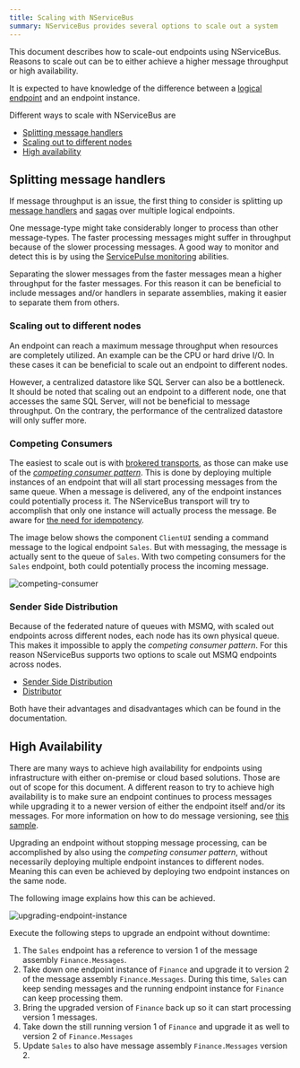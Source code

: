 ```yaml
---
title: Scaling with NServiceBus
summary: NServiceBus provides several options to scale out a system
---
```


This document describes how to scale-out endpoints using NServiceBus. Reasons to scale out can be to either achieve a higher message throughput or high availability.

It is expected to have knowledge of the difference between a [logical endpoint](/nservicebus/endpoints/) and an endpoint instance.

Different ways to scale with NServiceBus are

- [Splitting message handlers](#splitting-message-handlers)
- [Scaling out to different nodes](#scaling-out-to-different-nodes)
- [High availability](#high-availability)



## Splitting message handlers

If message throughput is an issue, the first thing to consider is splitting up [message handlers](/nservicebus/handlers/) and [sagas](/nservicebus/sagas/) over multiple logical endpoints.

One message-type might take considerably longer to process than other message-types. The faster processing messages might suffer in throughput because of the slower processing messages. A good way to monitor and detect this is by using the [ServicePulse monitoring](/monitoring/metrics/in-servicepulse) abilities.

Separating the slower messages from the faster messages mean a higher throughput for the faster messages. For this reason it can be beneficial to include messages and/or handlers in separate assemblies, making it easier to separate them from others.

### Scaling out to different nodes

An endpoint can reach a maximum message throughput when resources are completely utilized. An example can be the CPU or hard drive I/O. In these cases it can be beneficial to scale out an endpoint to different nodes.

However, a centralized datastore like SQL Server can also be a bottleneck. It should be noted that scaling out an endpoint to a different node, one that accesses the same SQL Server, will not be beneficial to message throughput. On the contrary, the performance of the centralized datastore will only suffer more.

### Competing Consumers

The easiest to scale out is with [brokered transports](/transports/types#broker-transports), as those can make use of the *[competing consumer pattern](https://www.enterpriseintegrationpatterns.com/patterns/messaging/CompetingConsumers.html)*. This is done by deploying multiple instances of an endpoint that will all start processing messages from the same queue. When a message is delivered, any of the endpoint instances could potentially process it. The NServiceBus transport will try to accomplish that only one instance will actually process the message. Be aware for [the need for idempotency](/nservicebus/azure/ways-to-live-without-transactions#the-need-for-idempotency).

The image below shows the component `ClientUI` sending a command message to the logical endpoint `Sales`. But with messaging, the message is actually sent to the queue of `Sales`. With two competing consumers for the `Sales` endpoint, both could potentially process the incoming message.

![competing-consumer](C:\Users\dvdst\Desktop\competing-consumer.png)

### Sender Side Distribution

Because of the federated nature of queues with MSMQ, with scaled out endpoints across different nodes, each node has its own physical queue. This makes it impossible to apply the *competing consumer pattern*. For this reason NServiceBus supports two options to scale out MSMQ endpoints across nodes.

- [Sender Side Distribution](/transports/msmq/sender-side-distribution)
- [Distributor](/transports/msmq/distributor/)

Both have their advantages and disadvantages which can be found in the documentation.

## High Availability

There are many ways to achieve high availability for endpoints using infrastructure with either on-premise or cloud based solutions. Those are out of scope for this document. A different reason to try to achieve high availability is to make sure an endpoint continues to process messages while upgrading it to a newer version of either the endpoint itself and/or its messages. For more information on how to do message versioning, see [this sample](/samples/versioning/).

Upgrading an endpoint without stopping message processing, can be accomplished by also using the *competing consumer pattern*, without necessarily deploying multiple endpoint instances to different nodes. Meaning this can even be achieved by deploying two endpoint instances on the same node.

The following image explains how this can be achieved.

![upgrading-endpoint-instance](C:\Users\dvdst\Desktop\upgrading-endpoint-instance.jpg)

Execute the following steps to upgrade an endpoint without downtime:

1. The `Sales` endpoint has a reference to version 1 of the message assembly `Finance.Messages`.
2. Take down one endpoint instance of `Finance` and upgrade it to version 2 of the message assembly `Finance.Messages`. During this time, `Sales` can keep sending messages and the running endpoint instance for `Finance` can keep processing them.
3. Bring the upgraded version of `Finance` back up so it can start processing version 1 messages.
4. Take down the still running version 1 of `Finance` and upgrade it as well to version 2 of `Finance.Messages`
5. Update `Sales` to also have message assembly `Finance.Messages` version 2.
